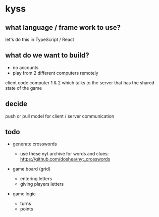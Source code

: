 # kyss

## what language / frame work to use?

let's do this in TypeScript / React

## what do we want to build?

- no accounts
- play from 2 different computers remotely

client code computer 1 & 2
which talks to the server that has the shared state of the game

## decide

push or pull model for client / server communication

## todo

- generate crosswords

  - use these nyt archive for words and clues: https://github.com/doshea/nyt_crosswords

- game board (grid)

  - entering letters
  - giving players letters

- game logic
  - turns
  - points
